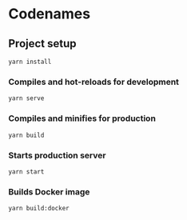 # Codenames

## Project setup
```
yarn install
```

### Compiles and hot-reloads for development
```
yarn serve
```

### Compiles and minifies for production
```
yarn build
```

### Starts production server
```
yarn start
```

### Builds Docker image
```
yarn build:docker
```
